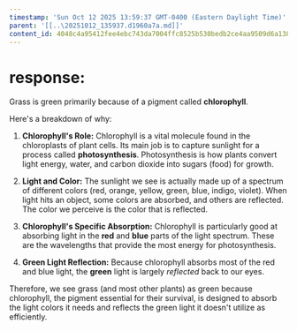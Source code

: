 ```yaml
---
timestamp: 'Sun Oct 12 2025 13:59:37 GMT-0400 (Eastern Daylight Time)'
parent: '[[..\20251012_135937.d1960a7a.md]]'
content_id: 4048c4a95412fee4ebc743da7004ffc8525b530bedb2ce4aa9509d6a13827f25
---
```


# response:

Grass is green primarily because of a pigment called **chlorophyll**.

Here's a breakdown of why:

1. **Chlorophyll's Role:** Chlorophyll is a vital molecule found in the chloroplasts of plant cells. Its main job is to capture sunlight for a process called **photosynthesis**. Photosynthesis is how plants convert light energy, water, and carbon dioxide into sugars (food) for growth.

2. **Light and Color:** The sunlight we see is actually made up of a spectrum of different colors (red, orange, yellow, green, blue, indigo, violet). When light hits an object, some colors are absorbed, and others are reflected. The color we perceive is the color that is reflected.

3. **Chlorophyll's Specific Absorption:** Chlorophyll is particularly good at absorbing light in the **red** and **blue** parts of the light spectrum. These are the wavelengths that provide the most energy for photosynthesis.

4. **Green Light Reflection:** Because chlorophyll absorbs most of the red and blue light, the **green** light is largely *reflected* back to our eyes.

Therefore, we see grass (and most other plants) as green because chlorophyll, the pigment essential for their survival, is designed to absorb the light colors it needs and reflects the green light it doesn't utilize as efficiently.
